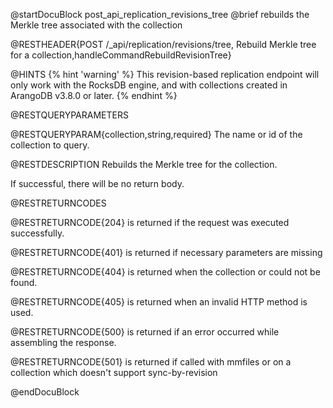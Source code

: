 
@startDocuBlock post_api_replication_revisions_tree
@brief rebuilds the Merkle tree associated with the collection

@RESTHEADER{POST /_api/replication/revisions/tree, Rebuild Merkle tree for a collection,handleCommandRebuildRevisionTree}

@HINTS
{% hint 'warning' %}
This revision-based replication endpoint will only work with the RocksDB
engine, and with collections created in ArangoDB v3.8.0 or later.
{% endhint %}

@RESTQUERYPARAMETERS

@RESTQUERYPARAM{collection,string,required}
The name or id of the collection to query.

@RESTDESCRIPTION
Rebuilds the Merkle tree for the collection.

If successful, there will be no return body.

@RESTRETURNCODES

@RESTRETURNCODE{204}
is returned if the request was executed successfully.

@RESTRETURNCODE{401}
is returned if necessary parameters are missing

@RESTRETURNCODE{404}
is returned when the collection or could not be found.

@RESTRETURNCODE{405}
is returned when an invalid HTTP method is used.

@RESTRETURNCODE{500}
is returned if an error occurred while assembling the response.

@RESTRETURNCODE{501}
is returned if called with mmfiles or on a collection which doesn't support
sync-by-revision

@endDocuBlock
